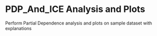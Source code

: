 # PDP_And_ICE Analysis and Plots
Perform Partial Dependence analysis and plots on sample dataset with explanations
